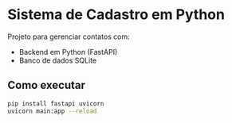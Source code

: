 # Sistema de Cadastro em Python

Projeto para gerenciar contatos com:
- Backend em Python (FastAPI)
- Banco de dados SQLite

## Como executar
```bash
pip install fastapi uvicorn
uvicorn main:app --reload
